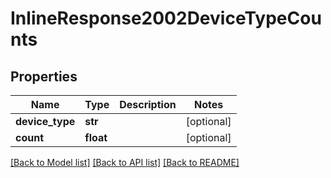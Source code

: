 # InlineResponse2002DeviceTypeCounts

## Properties
Name | Type | Description | Notes
------------ | ------------- | ------------- | -------------
**device_type** | **str** |  | [optional] 
**count** | **float** |  | [optional] 

[[Back to Model list]](../README.md#documentation-for-models) [[Back to API list]](../README.md#documentation-for-api-endpoints) [[Back to README]](../README.md)


